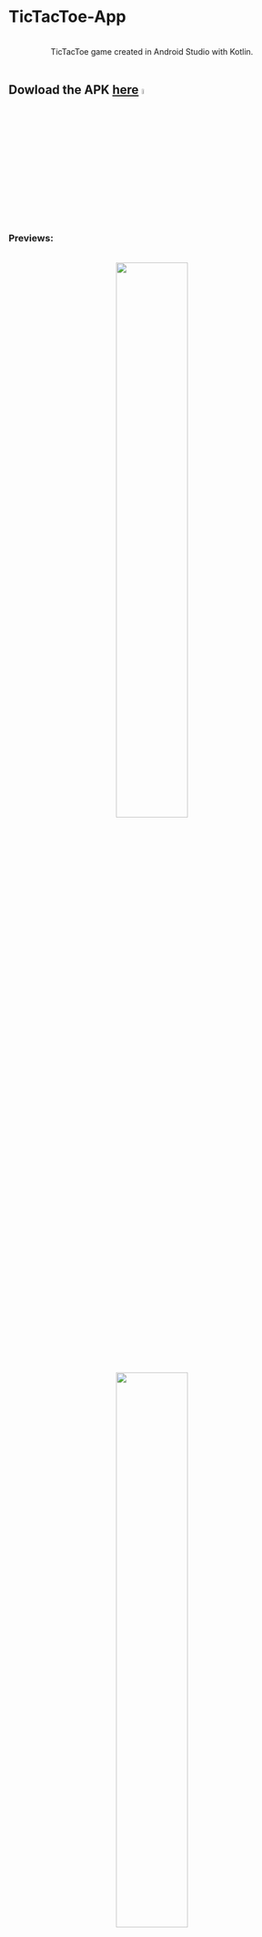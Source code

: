 # TicTacToe-App
<br>

<center>TicTacToe game created in Android Studio with Kotlin.</center>
<br>

## Dowload the APK <a href="https://mega.nz/file/hoQCGIgY#xWttGs6oTGUCtzYTSf9W5z24zCkpqVpqTkbadH7rh3k">here</a> <img src="https://github.com/Conper/TicTacToe-App/assets/79358509/e76c4b80-66de-4a8c-bf2f-9169a622f66c" width=5%>

<br>
<h3>Previews:</h3>
<br>
<div align="center">
<img src="https://github.com/Conper/TicTacToe-App/assets/79358509/53a53180-8c85-4239-83e1-7e5def4d0974" width=50%>
<br>
<img src="https://github.com/Conper/TicTacToe-App/assets/79358509/99a7458f-4645-43a1-84e5-d4e4ff4e7dbd" width=50%>
<br>
<img src="https://github.com/Conper/TicTacToe-App/assets/79358509/3ea546fd-4ce8-462e-8ddb-7b54467c338d" width=50%>
<br>
<img src="https://github.com/Conper/TicTacToe-App/assets/79358509/c5f045ae-6afb-427b-a82d-eb7f73bb5850" width=50%>
</div>
